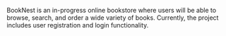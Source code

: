 BookNest is an in-progress online bookstore where users will be able to 
browse, search, and order a wide variety of books. Currently, the project
includes user registration and login functionality.
